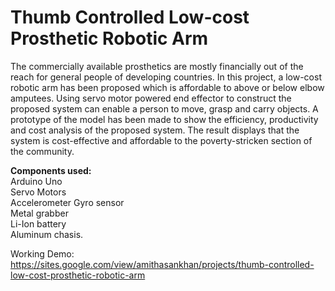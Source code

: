 # Thumb Controlled Low-cost Prosthetic Robotic Arm

The commercially available prosthetics are mostly financially out of the reach for general people of developing countries. In this project, a low-cost robotic arm has been proposed which is affordable to above or below elbow amputees. Using servo motor powered end effector to construct the proposed system can enable a person to move, grasp and carry objects. A prototype of the model has been made to show the efficiency, productivity and cost analysis of the proposed system. The result displays that the system is cost-effective and affordable to the poverty-stricken section of the community.

**Components used:**\
Arduino Uno\
Servo Motors\
Accelerometer Gyro sensor\
Metal grabber\
Li-Ion battery\
Aluminum chasis.

Working Demo: https://sites.google.com/view/amithasankhan/projects/thumb-controlled-low-cost-prosthetic-robotic-arm
